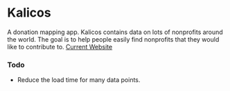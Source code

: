 # Kalicos
A donation mapping app.  Kalicos contains data on lots of nonprofits around the world.
The goal is to help people easily find nonprofits that they would like to contribute to.
[Current Website](http://www.kalico.com/)

### Todo
- Reduce the load time for many data points.

